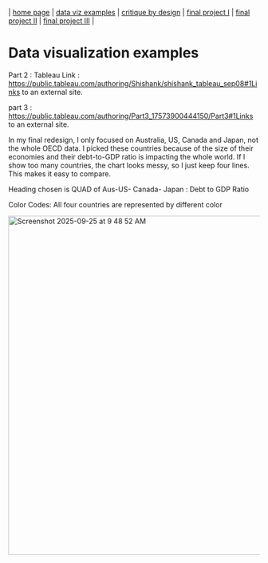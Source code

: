 | [home page](https://cmustudent.github.io/tswd-portfolio-templates/) | [data viz examples](dataviz-examples) | [critique by design](critique-by-design) | [final project I](final-project-part-one) | [final project II](final-project-part-two) | [final project III](final-project-part-three) |

# Data visualization examples

Part 2 : Tableau Link :  https://public.tableau.com/authoring/Shishank/shishank_tableau_sep08#1Links to an external site. 

part 3 : https://public.tableau.com/authoring/Part3_17573900444150/Part3#1Links to an external site. 

In my final redesign, I only focused on Australia, US, Canada and Japan, not the whole OECD data. I picked these countries because of the size of their  economies and their debt-to-GDP ratio is impacting the whole world. If I show too many countries, the chart looks messy, so I just keep four  lines. This makes it easy to compare. 

Heading chosen is QUAD of Aus-US- Canada- Japan : Debt to GDP Ratio

Color Codes: All four countries are represented by different color

<img width="1305" height="680" alt="Screenshot 2025-09-25 at 9 48 52 AM" src="https://github.com/user-attachments/assets/2309d85a-007b-461b-94a6-e27524228517" />
